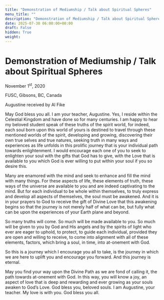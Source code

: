 ```yaml
---
title: "Demonstration of Mediumship / Talk about Spiritual Spheres"
menu_title: ""
description: "Demonstration of Mediumship / Talk about Spiritual Spheres"
date: 2025-07-30 06:00:00+00:00
draft: False
hidden: True
weight:
---
```

# Demonstration of Mediumship / Talk about Spiritual Spheres

November 1<sup>st</sup>, 2020

FUSC, Gibsons, BC, Canada

Augustine received by Al Fike

May God bless you all. I am your teacher, Augustine. Yes, I reside within the Celestial Kingdom and have done so for many centuries. I am happy to hear my beloved student speak of these truths of the spirit world, for indeed, each soul born upon this world of yours is destined to travel through these mentioned worlds of the spirit, developing and growing, discovering their own true selves and true natures, seeking truth in many ways and experiences as life unfolds in this prolific journey that is your individual path towards enlightenment. I would encourage each one of you to seek to enlighten your soul with the gifts that God has to give, with the Love that is available to you which God is ever willing to put within your soul if you so desire this.

Many are enamored with the mind and seek to enhance and fill the mind with many things. For these aspects of life, these elements of truth, these ways of the universe are available to you and are indeed captivating to the mind. But for each individual to be whole within themselves, to truly express and develop all aspects of themselves, the soul must be awakened. And it is in your prayers to God to receive the gift of Divine Love that this awakening begins so that the journey is not merely half of what can be, but fully what can be upon the experiences of your Earth plane and beyond.

So many truths will come. So much will be made available to you. So much will be given to you by God and His angels and by the spirits of light who ever are eager to uphold, to protect, to guide each individual, provided they are open and willing to receive, to come into alignment with all of these elements, factors, which bring a soul, in time, into at-onement with God.

So this is a journey which I encourage you all to take, is the journey in which we are here to uplift you and encourage you forward. And this journey is eternal.

May you find your way upon the Divine Path as we are fond of calling it, the path towards at-onement with God. In this way, you will know a joy, an aspect of love that is deep and rewarding and ever growing as your souls awaken to God’s Love. God bless you, beloved souls. I am Augustine, your teacher. My love is with you. God bless you all.

